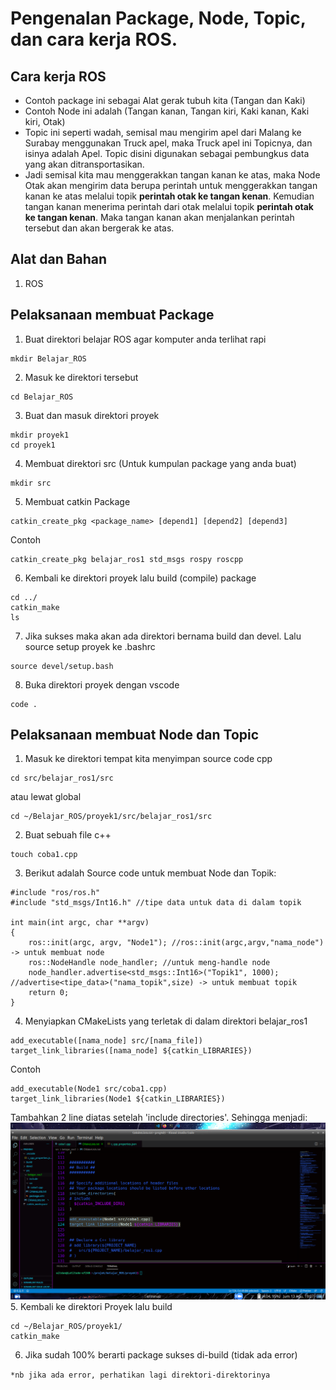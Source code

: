 # Pengenalan Package, Node, Topic, dan cara kerja ROS.

## Cara kerja ROS

- Contoh package ini sebagai Alat gerak tubuh kita (Tangan dan Kaki)
- Contoh Node ini adalah (Tangan kanan, Tangan kiri, Kaki kanan, Kaki kiri, Otak)
- Topic ini seperti wadah, semisal mau mengirim apel dari Malang ke Surabay menggunakan Truck apel, maka Truck apel ini Topicnya, dan isinya adalah Apel. Topic disini digunakan sebagai pembungkus data yang akan ditransportasikan.
- Jadi semisal kita mau menggerakkan tangan kanan ke atas, maka Node Otak akan mengirim data berupa perintah untuk menggerakkan tangan kanan ke atas melalui topik **perintah otak ke tangan kenan**. Kemudian tangan kanan menerima perintah dari otak melalui topik **perintah otak ke tangan kenan**. Maka tangan kanan akan menjalankan perintah tersebut dan akan bergerak ke atas.

## Alat dan Bahan

1. ROS

## Pelaksanaan membuat Package

1. Buat direktori belajar ROS agar komputer anda terlihat rapi

```
mkdir Belajar_ROS
```

2. Masuk ke direktori tersebut

```
cd Belajar_ROS
```

3. Buat dan masuk direktori proyek

```
mkdir proyek1
cd proyek1
```

4. Membuat direktori src (Untuk kumpulan package yang anda buat)

```
mkdir src
```

5. Membuat catkin Package

```
catkin_create_pkg <package_name> [depend1] [depend2] [depend3]
```

Contoh

```
catkin_create_pkg belajar_ros1 std_msgs rospy roscpp
```

6. Kembali ke direktori proyek lalu build (compile) package

```
cd ../
catkin_make
ls
```

7. Jika sukses maka akan ada direktori bernama build dan devel. Lalu source setup proyek ke .bashrc

```
source devel/setup.bash
```

8. Buka direktori proyek dengan vscode

```
code .
```

## Pelaksanaan membuat Node dan Topic

1. Masuk ke direktori tempat kita menyimpan source code cpp

```
cd src/belajar_ros1/src
```

atau lewat global

```
cd ~/Belajar_ROS/proyek1/src/belajar_ros1/src
```

2. Buat sebuah file c++

```
touch coba1.cpp
```

3. Berikut adalah Source code untuk membuat Node dan Topik:

```
#include "ros/ros.h"
#include "std_msgs/Int16.h" //tipe data untuk data di dalam topik

int main(int argc, char **argv)
{
    ros::init(argc, argv, "Node1"); //ros::init(argc,argv,"nama_node") -> untuk membuat node
    ros::NodeHandle node_handler; //untuk meng-handle node
    node_handler.advertise<std_msgs::Int16>("Topik1", 1000); //advertise<tipe_data>("nama_topik",size) -> untuk membuat topik
    return 0;
}
```

4. Menyiapkan CMakeLists yang terletak di dalam direktori belajar_ros1

```
add_executable([nama_node] src/[nama_file])
target_link_libraries([nama_node] ${catkin_LIBRARIES})
```

Contoh

```
add_executable(Node1 src/coba1.cpp)
target_link_libraries(Node1 ${catkin_LIBRARIES})
```

Tambahkan 2 line diatas setelah 'include directories'. Sehingga menjadi:
![](image/roscmake1.png)  
5. Kembali ke direktori Proyek lalu build

```
cd ~/Belajar_ROS/proyek1/
catkin_make
```

6. Jika sudah 100% berarti package sukses di-build (tidak ada error)

`*nb jika ada error, perhatikan lagi direktori-direktorinya`
